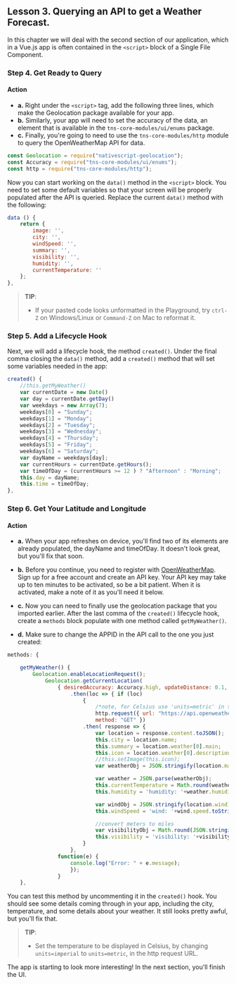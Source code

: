 ## Lesson 3. Querying an API to get a Weather Forecast.

In this chapter we will deal with the second section of our application, which in a Vue.js app is often contained in the `<script>` block of a Single File Component.

### Step 4. Get Ready to Query

#### Action
* **a.** Right under the `<script>` tag, add the following three lines, which make the Geolocation package available for your app.
* **b.** Similarly, your app will need to set the accuracy of the data, an element that is available in the `tns-core-modules/ui/enums` package.
* **c.** Finally, you're going to need to use the `tns-core-modules/http` module to query the OpenWeatherMap API for data.

``` JavaScript
const Geolocation = require("nativescript-geolocation");
const Accuracy = require("tns-core-modules/ui/enums");
const http = require("tns-core-modules/http");
```

Now you can start working on the `data()` method in the `<script>` block. You need to set some default variables so that your screen will be properly populated after the API is queried. Replace the current `data()` method with the following:

``` JavaScript
data () {
    return {
		image: '',
        city: '',
        windSpeed: '',
        summary: '',
        visibility: '',
        humidity: '',
        currentTemperature: ''
    };
},
```

> **TIP**:
> * If your pasted code looks unformatted in the Playground, try `ctrl-Z` on Windows/Linux or `Command-Z` on Mac to reformat it.

### Step 5. Add a Lifecycle Hook

Next, we will add a lifecycle hook, the method `created()`. Under the final comma closing the `data()` method, add a `created()` method that will set some variables needed in the app:

``` JavaScript
created() {
    //this.getMyWeather()
    var currentDate = new Date()
    var day = currentDate.getDay()
	var weekdays = new Array(7);
    weekdays[0] = "Sunday";
    weekdays[1] = "Monday";
    weekdays[2] = "Tuesday";
    weekdays[3] = "Wednesday";
	weekdays[4] = "Thursday";
    weekdays[5] = "Friday";
    weekdays[6] = "Saturday";
    var dayName = weekdays[day];
    var currentHours = currentDate.getHours();
    var timeOfDay = (currentHours >= 12 ) ? "Afternoon" : "Morning";
	this.day = dayName;
    this.time = timeOfDay;
},
```

### Step 6. Get Your Latitude and Longitude

#### Action
* **a.** When your app refreshes on device, you'll find two of its elements are already populated, the dayName and timeOfDay. It doesn't look great, but you'll fix that soon.

* **b.** Before you continue, you need to register with [OpenWeatherMap](http://www.openweathermap.org). Sign up for a free account and create an API key. Your API key may take up to ten minutes to be activated, so be a bit patient. When it is activated, make a note of it as you'll need it below.

* **c.** Now you can need to finally use the geolocation package that you imported earlier. After the last comma of the `created()` lifecycle hook, create a `methods` block populate with one method called `getMyWeather()`.

* **d.** Make sure to change the APPID in the API call to the one you just created:

``` JavaScript
methods: {

    getMyWeather() {
        Geolocation.enableLocationRequest();
	        Geolocation.getCurrentLocation(
                { desiredAccuracy: Accuracy.high, updateDistance: 0.1, timeout: 20000 })
                    .then(loc => { if (loc)
                        {
                            /*note, for Celsius use 'units=metric' in the call*/
                            http.request({ url: "https://api.openweathermap.org/data/2.5/weather?APPID=<your app id goes here>&units=imperial&lat="+loc.latitude+"&lon="+loc.longitude+"",
	                        method: "GET" })
                        .then( response => {
                            var location = response.content.toJSON();
                            this.city = location.name;
                            this.summary = location.weather[0].main;
                            this.icon = location.weather[0].description;
                            //this.setImage(this.icon);
                            var weatherObj = JSON.stringify(location.main);

                            var weather = JSON.parse(weatherObj);
                            this.currentTemperature = Math.round(weather.temp).toString() + '°';
                            this.humidity = 'humidity: '+weather.humidity.toString()+'%';

                            var windObj = JSON.stringify(location.wind); var wind = JSON.parse(windObj);
	                        this.windSpeed = 'wind: '+wind.speed.toString()+' mph';

                            //convert meters to miles
                            var visibilityObj = Math.round(JSON.stringify(location.visibility)/1609.344);
	                        this.visibility = 'visibility: '+visibilityObj.toString()+' m'; })
                        }
                    },
                function(e) {
                    console.log("Error: " + e.message);
	                });
                }
    },
 ```
You can test this method by uncommenting it in the `created()` hook. You should see some details coming through in your app, including the city, temperature, and some details about your weather. It still looks pretty awful, but you'll fix that.

> **TIP**:
> * Set the temperature to be displayed in Celsius, by changing `units=imperial` to `units=metric`, in the http request URL.

The app is starting to look more interesting! In the next section, you'll finish the UI.
